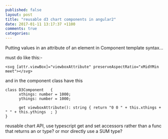 ```yaml
---
published: false
layout: post
title: "reusable d3 chart components in angular2"
date: 2017-01-11 13:17:37 +1100
comments: true
categories: 
---
```



Putting values in an attribute of an element in Component template syntax...

must do like this:- 

    <svg [attr.viewBox]="viewboxAttribute" preserveAspectRatio="xMidYMin meet"></svg>

and in the component class have this

    class D3Component   {
          xthings: number = 1000;
          ythings: number = 1000;

          get viewboxAttribute(): string { return "0 0 " + this.xthings + " " + this.ythings  ; }
    }


reusable chart API, use typescript get and set accessors rather than a func that returns an or type?
or mor directly use a SUM type?

